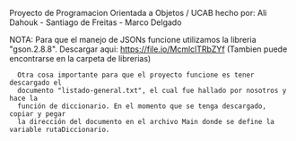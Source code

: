 Proyecto de Programacion Orientada a Objetos / UCAB
  hecho por: Ali Dahouk - Santiago de Freitas - Marco Delgado

NOTA: Para que el manejo de JSONs funcione utilizamos la libreria "gson.2.8.8".
      Descargar aqui: https://file.io/McmlclTRbZYf 
      (Tambien puede encontrarse en la carpeta de librerias)

      Otra cosa importante para que el proyecto funcione es tener descargado el
      documento "listado-general.txt", el cual fue hallado por nosotros y hace la 
      función de diccionario. En el momento que se tenga descargado, copiar y pegar
      la dirección del documento en el archivo Main donde se define la variable rutaDiccionario.
